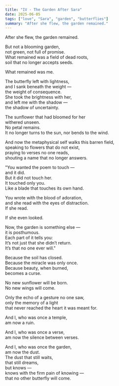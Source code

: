 ```yaml
---
title: "IV - The Garden After Sara"
date: 2025-06-05
tags: ["love", "Sara", "garden", "butterflies"]
summary: "After she flew, the garden remained."
---
```


After she flew, the garden remained.<br>

But not a blooming garden,<br>
not green, not full of promise.<br>
What remained was a field of dead roots,<br>
soil that no longer accepts seeds.<br>

What remained was me.<br>

The butterfly left with lightness,<br>
and I sank beneath the weight —<br>
the weight of consequence.<br>
She took the brightness with her,<br>
and left me with the shadow —<br>
the shadow of uncertainty.<br>

The sunflower that had bloomed for her<br>
withered unseen.<br>
No petal remains.<br>
It no longer turns to the sun, nor bends to the wind.<br>

And now the metaphysical self walks this barren field,<br>
speaking to flowers that do not exist,<br>
praying to verses no one reads,<br>
shouting a name that no longer answers.<br>

"You wanted the poem to touch —<br>
and it did.<br>
But it did not touch her.<br>
It touched only you.<br>
Like a blade that touches its own hand.<br>

You wrote with the blood of adoration,<br>
and she read with the eyes of distraction.<br>
If she read.<br>

If she even looked.<br>

Now, the garden is something else —<br>
it is posthumous.<br>
Each part of it tells you:<br>
It’s not just that she didn’t return.<br>
It’s that no one ever will."<br>

Because the soil has closed.<br>
Because the miracle was only once.<br>
Because beauty, when burned,<br>
becomes a curse.<br>

No new sunflower will be born.<br>
No new wings will come.<br>

Only the echo of a gesture no one saw,<br>
only the memory of a light<br>
that never reached the heart it was meant for.<br>

And I, who was once a temple,<br>
am now a ruin.<br>

And I, who was once a verse,<br>
am now the silence between verses.<br>

And I, who was once the garden,<br>
am now the dust.<br>
The dust that still waits,<br>
that still dreams,<br>
but knows —<br>
knows with the firm pain of knowing —<br>
that no other butterfly will come.<br>